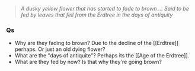 >_A dusky yellow flower that has started to fade to brown
>...
>Said to be fed by leaves that fell from the Erdtree in the days of antiquity_

### Qs
- Why are they fading to brown? 
  Due to the decline of the [[Erdtree]] perhaps. Or just an old dying flower?
- What are the "days of antiquite"?
  Perhaps its the [[Age of the Erdtree]].
- What are they fed by now? Is that why they're going brown?